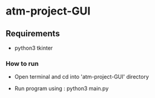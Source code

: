 # atm-project-GUI

## Requirements

- python3 tkinter

### How to run

- Open terminal and cd into 'atm-project-GUI' directory

- Run program using : python3 main.py

